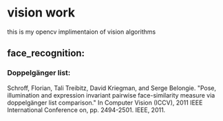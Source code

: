 vision work
===========

this is my opencv implimentaion of vision algorithms

## face_recognition:

 ### Doppelgänger list:
 
 Schroff, Florian, Tali Treibitz, David Kriegman, and Serge Belongie. "Pose, illumination and expression invariant pairwise face-similarity measure via doppelgänger list comparison." In Computer Vision (ICCV), 2011 IEEE International Conference on, pp. 2494-2501. IEEE, 2011.


